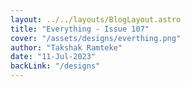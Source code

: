 ```yaml
---
layout: ../../layouts/BlogLayout.astro
title: "Everything - Issue 107"
cover: "/assets/designs/everthing.png"
author: "Takshak Ramteke"
date: "11-Jul-2023"
backLink: "/designs"
---
```


